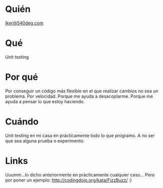# Quién
Iker@540deg.com 

# Qué
Unit testing

# Por qué
Por conseguir un  código más flexible en el que realizar cambios no sea un problema. Por velocidad. Porque me ayuda a desacoplarme. Porque me ayuda a pensar lo que estoy haciendo. 

# Cuándo
Unit testing en mi casa en prácticamente todo lo que programo. A no ser que sea alguna prueba o experimento. 

# Links
Uuumm...lo dicho anteriormente en prácticamente cualquier caso... Pero por poner un ejemplo: http://codingdojo.org/kata/FizzBuzz/ :) 
